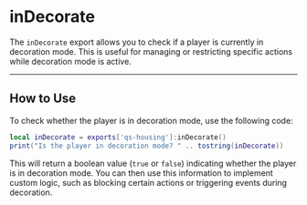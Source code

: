# inDecorate

The `inDecorate` export allows you to check if a player is currently in decoration mode. This is useful for managing or restricting specific actions while decoration mode is active.

***

## How to Use

To check whether the player is in decoration mode, use the following code:

```lua
local inDecorate = exports['qs-housing']:inDecorate()
print("Is the player in decoration mode? " .. tostring(inDecorate))
```

This will return a boolean value (`true` or `false`) indicating whether the player is in decoration mode. You can then use this information to implement custom logic, such as blocking certain actions or triggering events during decoration.

